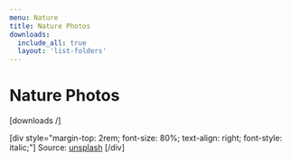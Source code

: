 ```yaml
---
menu: Nature
title: Nature Photos
downloads:
  include_all: true
  layout: 'list-folders'
---
```


# Nature Photos

[downloads /]

[div style="margin-top: 2rem; font-size: 80%; text-align: right; font-style: italic;"]
Source: [unsplash](https://unsplash.com/?target=_blank)
[/div]
